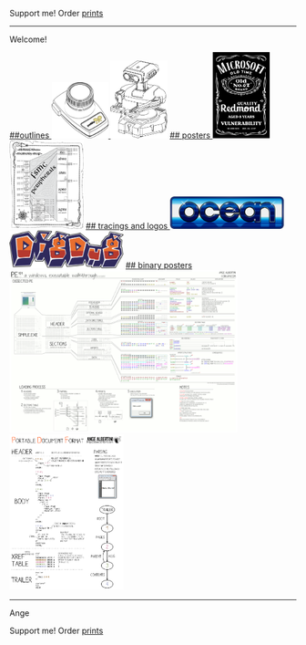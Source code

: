Support me! Order [prints](http://prints.corkami.com/)

---
Welcome!

<a href="outline/README.md">
##outlines
<img src="outline/AtariCX30.png" width="100"> <img src="outline/rob.png" width="100"></a>

<a href="posters/README.md">
## posters
<img src="posters/MS067OldVuln.png" width="100"> <img src="posters/STM32F40xxx.png" width="130"></a>

<a href="tracing/README.md">
## tracings and logos
<img src="tracing/ocean.png" width="200"> <img src="tracing/Digdug.png" width="200"></a>

<a href="binary/README.md">
## binary posters
<img src="binary/PE101.png" width="400"><img src="binary/PDF.png" width="200"></a>

---
Ange

Support me! Order [prints](http://prints.corkami.com/)
